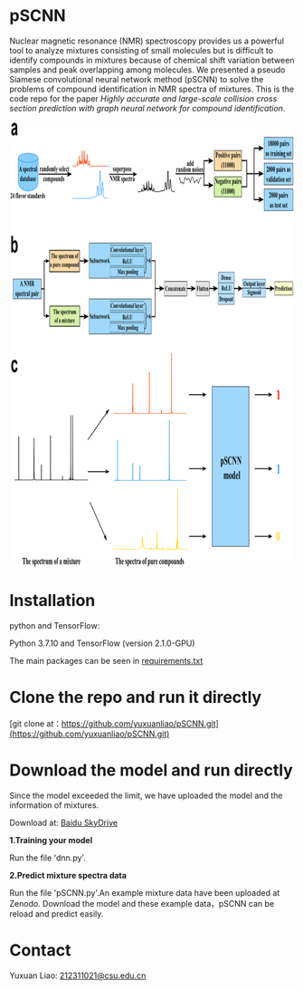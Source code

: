 # pSCNN
Nuclear magnetic resonance (NMR) spectroscopy provides us a powerful tool to analyze mixtures consisting of small molecules but is difficult to identify compounds in mixtures because of chemical shift variation between samples and peak overlapping among molecules. We presented a pseudo Siamese convolutional neural network method (pSCNN) to solve the problems of compound identification in NMR spectra of mixtures. This is the code repo for the paper *Highly accurate and large-scale collision cross section prediction with graph neural network for compound identification*.  

<div align="center">
<img src="https://github.com/yuxuanliao/pSCNN/blob/main/Schematic_diagram_of_pSCNN.png" width=917 height=788 />
</div>


# Installation

python and TensorFlow:

Python 3.7.10 and TensorFlow (version 2.1.0-GPU)

The main packages can be seen in [requirements.txt](https://github.com/yuxuanliao/pSCNN/blob/main/requirements.txt)

# Clone the repo and run it directly

[git clone at：https://github.com/yuxuanliao/pSCNN.git](https://github.com/yuxuanliao/pSCNN.git)

# Download the model and run directly

Since the model exceeded the limit, we have uploaded the model and the information of mixtures.

Download at: [Baidu SkyDrive](https://pan.baidu.com/s/1o1eB-3AFS5VIhJSqVMsL1w?pwd=1234)

**1.Training your model**

Run the file 'dnn.py'.

**2.Predict mixture spectra data**

Run the file 'pSCNN.py'.An example mixture data have been uploaded at Zenodo. Download the model and these example data，pSCNN can be reload and predict easily.

# Contact

Yuxuan Liao: 212311021@csu.edu.cn


